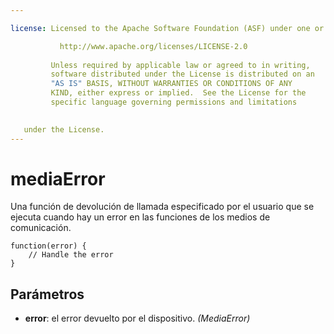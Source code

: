 ```yaml
---

license: Licensed to the Apache Software Foundation (ASF) under one or more contributor license agreements. See the NOTICE file distributed with this work for additional information regarding copyright ownership. The ASF licenses this file to you under the Apache License, Version 2.0 (the "License"); you may not use this file except in compliance with the License. You may obtain a copy of the License at

           http://www.apache.org/licenses/LICENSE-2.0
    
         Unless required by applicable law or agreed to in writing,
         software distributed under the License is distributed on an
         "AS IS" BASIS, WITHOUT WARRANTIES OR CONDITIONS OF ANY
         KIND, either express or implied.  See the License for the
         specific language governing permissions and limitations
    

   under the License.
---
```


# mediaError

Una función de devolución de llamada especificado por el usuario que se ejecuta cuando hay un error en las funciones de los medios de comunicación.

    function(error) {
        // Handle the error
    }
    

## Parámetros

*   **error**: el error devuelto por el dispositivo. *(MediaError)*